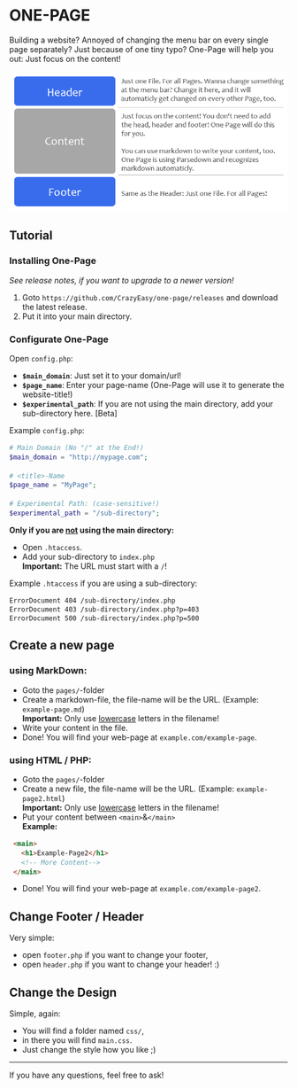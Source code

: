 # ONE-PAGE
Building a website? Annoyed of changing the menu bar on every single page separately? Just because of one tiny typo? One-Page will help you out: Just focus on the content!

![](/img/tutorial1.png)

## Tutorial

### Installing One-Page
_See release notes, if you want to upgrade to a newer version!_

1. Goto `https://github.com/CrazyEasy/one-page/releases` and download the latest release.
2. Put it into your main directory.

### Configurate One-Page
Open `config.php`:

- **`$main_domain`**: Just set it to your domain/url!
- **`$page_name`**: Enter your page-name (One-Page will use it to generate the website-title!)
- **`$experimental_path`**: If you are not using the main directory, add your sub-directory here. [Beta]

Example ``config.php``:

```php    
# Main Domain (No "/" at the End!)
$main_domain = "http://mypage.com"; 

# <title>-Name
$page_name = "MyPage";

# Experimental Path: (case-sensitive!)
$experimental_path = "/sub-directory";
```


**Only if you are <u>not</u> using the main directory:**
- Open `.htaccess`.
- Add your sub-directory to `index.php` <br>
  **Important:** The URL must start with a `/`!
 

Example `.htaccess` if you are using a sub-directory:

```http   
ErrorDocument 404 /sub-directory/index.php
ErrorDocument 403 /sub-directory/index.php?p=403
ErrorDocument 500 /sub-directory/index.php?p=500
```

## Create a new page
### using MarkDown:

- Goto the `pages/`-folder
- Create a markdown-file, the file-name will be the URL. (Example: `example-page.md`)<br>**Important:** Only use <u>lowercase</u> letters in the filename!
- Write your content in the file.
- Done! You will find your web-page at `example.com/example-page`.

### using HTML / PHP:
- Goto the `pages/`-folder
- Create a new file, the file-name will be the URL. (Example: `example-page2.html`)<br>**Important:** Only use <u>lowercase</u> letters in the filename!
- Put your content between `<main>`&`</main>`<br>
  **Example:**
 ```html
  <main>
    <h1>Example-Page2</h1>
    <!-- More Content-->
  </main>
 ```
- Done! You will find your web-page at `example.com/example-page2`.

## Change Footer / Header
Very simple: 
- open `footer.php` if you want to change your footer,
- open `header.php` if you want to change your header!
:)

## Change the Design
Simple, again:
- You will find a folder named `css/`,
- in there you will find `main.css`.
- Just change the style how you like ;)

---

If you have any questions, feel free to ask!